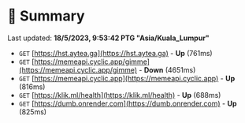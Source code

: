 # 📖 Summary
Last updated: **18/5/2023, 9:53:42 PTG "Asia/Kuala_Lumpur"**

- `GET` [https://hst.aytea.ga](https://hst.aytea.ga) - **Up** (761ms)
- `GET` [https://memeapi.cyclic.app/gimme](https://memeapi.cyclic.app/gimme) - **Down** (4651ms)
- `GET` [https://memeapi.cyclic.app](https://memeapi.cyclic.app) - **Up** (816ms)
- `GET` [https://klik.ml/health](https://klik.ml/health) - **Up** (688ms)
- `GET` [https://dumb.onrender.com](https://dumb.onrender.com) - **Up** (825ms)
